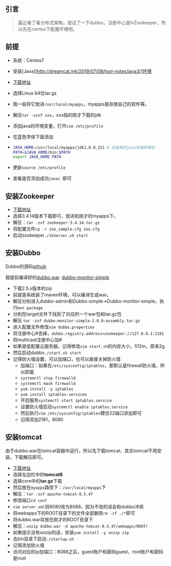 ## 引言

> 最近看了看分布式架构，尝试了一下dubbo，注册中心是hiZookeeper，所以先在centos下配置环境吧。

<!-- more -->

## 前提

- 系统：Centos7

- 安装[Java][http://dreamcat.ink/2019/07/08/tool-notes/java3/]环境

- [下载地址](https://www.oracle.com/technetwork/java/javase/downloads/jdk8-downloads-2133151.html)

- 选择Linux 64位tar.gz

- 我一般将它放进`/usr/local/myapps`，myapps是存放自己的软件等。

- 解压`tar -xzvf xxx`，xxx指的刚才下载的jdk

- 添加java的环境变量，打开`vim /etc/profile`

- 在蓝色字体下面添加

- ```bash
  JAVA_HOME=/usr/local/myapps/jdk1.8.0_221 # 这是我的java存放的地址
  PATH=$JAVA_HOME/bin:$PATH
  export JAVA_HOME PATH
  ```

- 更新`source /etc/profile`

- 查看是否添加成功`javac `即可

## 安装Zookeeper

- [下载地址](https://mirrors.tuna.tsinghua.edu.cn/apache/zookeeper/)
- 选择3.4.14版本下载即可，放进和刚才的myapps下。
- 解压：`tar -zxf zookeeper-3.4.14.tar.gz`
- 将配置文件`cp -r zoo_sample.cfg zoo.cfg`
- 启动zookeeper`./zkServer.sh start`

## 安装Dubbo

Dubbo的源码[github](https://github.com/apache/dubbo/tree/2.5.x)

我提前编译好的[dubbo.war](https://www.lanzous.com/i7xn2di).  [dubbo-monitor-simple](https://www.lanzous.com/i7xn1ih)

-  下载2.5.x版本的zip
- 前提是系统装了maven环境，可以编译生成war。
- 解压分别进入dubbo-admin和Dubbo-simple->Dubbo-monitor-simple，执行`mvn package`
- 分别在target文件下找到了对应的一个war包和tar.gz包
- 解压 `tar -zxf dubbo-monitor-simple-2.0.0-assembly.tar.gz`
- 进入配置文件修改`vim dubbo.properties`
- 将注册中心#去掉，`dubbo.registry.address=zookeeper://127.0.0.1:2181`
- 将multicast注册中心加#
- 如果是低配置云服务器，记得修改`vim start.sh`的内存大小，512m，原来2g
- 然后启动dubbo`./start.sh start`
- 记得防火墙设置，可以加端口，也可以直接关掉防火墙
  - 加端口：如果在`/etc/sysconfig/iptables`，那默认是firewall防火墙，所以卸载
  - `systemctl stop firewalld `
  - `systemctl mask firewalld`
  - `yum install -y iptables`
  - `yum install iptables-services`
  - 开启服务`systemctl start iptables.service`
  - 设置防火墙启动`systemctl enable iptables.service`
  - 然后执行`vim /etc/sysconfig/iptables`模仿22端口添加即可
  - 记得添加2181，8080

## 安装tomcat

由于dubbo.war在tomcat容器中运行，所以先下载tomcat，其实tomcat不用安装，下载解压即可。

- [下载地址](http://tomcat.apache.org/)
- 选择左边栏中的**tomcat8**
- 选择core中的**tar.gz**下载
- 然后放在`myapps`路径下：`/usr/local/myapps`下
- 解压：`tar -zxf apache-tomcat-8.5.47`
- 修改端口`cd conf`
- `vim server.xml`将8080改为8088，因为不改的话会和dubbo冲突
- 将webapps下的ROOT目录下的文件全部删除`rm -rf ./*`即可
- 将dubbo.war存放在刚才的ROOT目录下
- 解压：`unzip dubbo.war -d apache-tomcat-8.5.47/webapps/ROOT/`
- 如果提示没有unzip的话，安装`yum install -y unzip zip`
- 去bin目录下启动`./startup.sh`
- 记得添加防火墙
- 访问对应的ip加端口：8088之后，guest账户和密码guest，root账户和密码是root